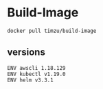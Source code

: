 # Build-Image

```bash
docker pull timzu/build-image
```

## versions

```
ENV awscli 1.18.129
ENV kubectl v1.19.0
ENV helm v3.3.1
```
